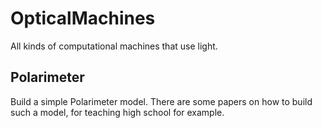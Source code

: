 # OpticalMachines
All kinds of computational machines that use light.

## Polarimeter
Build a simple Polarimeter model. There are some papers on how to build such a model, for teaching high school for example. 
